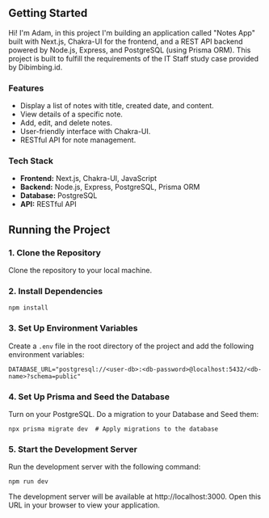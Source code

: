 
## Getting Started

Hi! I'm Adam, in this project I'm building an application called "Notes App" built with Next.js, Chakra-UI for the frontend, and a REST API backend powered by Node.js, Express, and PostgreSQL (using Prisma ORM). This project is built to fulfill the requirements of the IT Staff study case provided by Dibimbing.id.

 ### Features

- Display a list of notes with title, created date, and content.
- View details of a specific note.
- Add, edit, and delete notes.
- User-friendly interface with Chakra-UI.
- RESTful API for note management.

### Tech Stack

- **Frontend:** Next.js, Chakra-UI, JavaScript
- **Backend:** Node.js, Express, PostgreSQL, Prisma ORM
- **Database:** PostgreSQL
- **API:** RESTful API

## Running the Project

### 1. Clone the Repository

Clone the repository to your local machine.

### 2. Install Dependencies

```
npm install
```

### 3. Set Up Environment Variables

Create a `.env` file in the root directory of the project and add the following environment variables:
```
DATABASE_URL="postgresql://<user-db>:<db-password>@localhost:5432/<db-name>?schema=public"
```

### 4. Set Up Prisma and Seed the Database

Turn on your PostgreSQL. Do a migration to your Database and Seed them:

```
npx prisma migrate dev  # Apply migrations to the database
```

### 5. Start the Development Server

Run the development server with the following command:

```
npm run dev
```
The development server will be available at http://localhost:3000. Open this URL in your browser to view your application.

